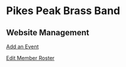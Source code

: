 # Pikes Peak Brass Band

## Website Management

[Add an Event](event.md)

[Edit Member Roster](members.md)
